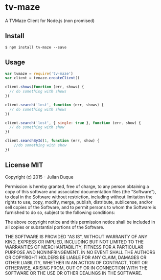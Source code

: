# tv-maze

A TVMaze Client for Node.js (non promised)

## Install

```
$ npm install tv-maze --save
```

## Usage

``` js
var tvmaze = require('tv-maze')
var client = tvmaze.createClient()

client.shows(function (err, shows) {
  // do something with shows
})

client.search('lost', function (err, shows) {
  // do something with shows
})

client.search('lost', { single: true }, function (err, show) {
  // do something with show
})

client.searchById(1, function (err, show) {
	//do something with show
})
```

## License MIT

Copyright (c) 2015 - Julian Duque


Permission is hereby granted, free of charge, to any person obtaining a copy
of this software and associated documentation files (the "Software"), to deal
in the Software without restriction, including without limitation the rights
to use, copy, modify, merge, publish, distribute, sublicense, and/or sell
copies of the Software, and to permit persons to whom the Software is
furnished to do so, subject to the following conditions:


The above copyright notice and this permission notice shall be included in
all copies or substantial portions of the Software.


THE SOFTWARE IS PROVIDED "AS IS", WITHOUT WARRANTY OF ANY KIND, EXPRESS OR
IMPLIED, INCLUDING BUT NOT LIMITED TO THE WARRANTIES OF MERCHANTABILITY,
FITNESS FOR A PARTICULAR PURPOSE AND NONINFRINGEMENT.  IN NO EVENT SHALL THE
AUTHORS OR COPYRIGHT HOLDERS BE LIABLE FOR ANY CLAIM, DAMAGES OR OTHER
LIABILITY, WHETHER IN AN ACTION OF CONTRACT, TORT OR OTHERWISE, ARISING FROM,
OUT OF OR IN CONNECTION WITH THE SOFTWARE OR THE USE OR OTHER DEALINGS IN
THE SOFTWARE.
